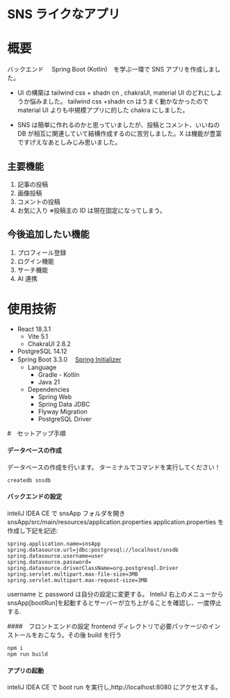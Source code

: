 # SNS ライクなアプリ

# 概要

バックエンド　 Spring Boot (Kotlin)　を学ぶ一環で SNS アプリを作成しました。

- UI の構築は tailwind css + shadn cn , chakraUI, material UI のどれにしようか悩みました。
  tailwind css +shadn cn はうまく動かなかったので material UI よりも中規模アプリに的した chakra にしました。

- SNS は簡単に作れるのかと思っていましたが、投稿とコメント、いいねの DB が相互に関連していて結構作成するのに苦労しました。X は機能が豊富ですげえなあとしみじみ思いました。

## 主要機能

1. 記事の投稿
2. 画像投稿
3. コメントの投稿
4. お気に入り
   ※投稿主の ID は現在固定になってしまう。

## 今後追加したい機能

1. プロフィール登録
2. ログイン機能
3. サーチ機能
4. AI 連携

# 使用技術

- React 18.3.1
  - Vite 5.1
  - ChakraUI 2.8.2
- PostgreSQL 14.12
- Spring Boot 3.3.0 　[Spring Initializer](https://start.spring.io/#!type=gradle-project-kotlin&language=kotlin&packaging=jar&jvmVersion=21&groupId=com.example&artifactId=todoApp&name=todoApp&description=Sample%20Spring%20Boot%20Todo%20app&packageName=com.example.todoApp&dependencies=web,data-jdbc,flyway,postgresql)
  - Language
    - Gradle - Kotlin
    - Java 21
  - Dependencies
    - Spring Web
    - Spring Data JDBC
    - Flyway Migration
    - PostgreSQL Driver

#　セットアップ手順

#### データベースの作成

データベースの作成を行います。 ターミナルでコマンドを実行してください！

```
createdb snsdb
```

#### バックエンドの設定

inteliJ IDEA CE で snsApp フォルダを開き snsApp/src/main/resources/application.properties
application.properties を作成し下記を記述:

```
spring.application.name=snsApp
spring.datasource.url=jdbc:postgresql://localhost/snsdb
spring.datasource.username=user
spring.datasource.password=
spring.datasource.driverClassName=org.postgresql.Driver
spring.servlet.multipart.max-file-size=3MB
spring.servlet.multipart.max-request-size=3MB
```

username と password は自分の設定に変更する。
InteliJ 右上のメニューから snsApp[bootRun]を起動するとサーバーが立ち上がることを確認し、一度停止する.

####　フロントエンドの設定
frontend ディレクトリで必要パッケージのインストールをおこなう。その後 build を行う

```
npm i
npm run build
```

#### アプリの起動

inteliJ IDEA CE で boot run を実行し,http://localhost:8080 にアクセスする。
